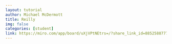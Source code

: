 ```yaml
---
layout: tutorial
author: Michael McDermott
title: Reilly
img: false
categories: [student]
link: https://miro.com/app/board/uXjVPtNEtrs=/?share_link_id=885258877771
---
```

